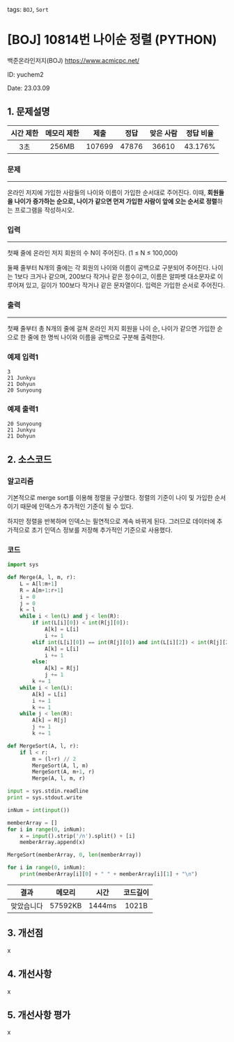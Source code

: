 tags: `BOJ`, `Sort`
# [BOJ] 10814번 나이순 정렬 (PYTHON)
백준온라인저지(BOJ) https://www.acmicpc.net/

ID: yuchem2

Date: 23.03.09

## 1. 문제설명
| 시간 제한 | 메모리 제한 | 제출  | 정답 | 맞은 사람 | 정답 비율 |
| :---: | :---: | :---: | :---: | :---: | :---: |
|  3초  | 256MB  |  107699 | 47876 | 36610 | 43.176%  |

### 문제
---
온라인 저지에 가입한 사람들의 나이와 이름이 가입한 순서대로 주어진다. 이때, **회원들을 나이가 증가하는 순으로, 나이가 같으면 먼저 가입한 사람이 앞에 오는 순서로 정렬**하는 프로그램을 작성하시오.

### 입력
---
첫째 줄에 온라인 저지 회원의 수 N이 주어진다. (1 ≤ N ≤ 100,000)

둘째 줄부터 N개의 줄에는 각 회원의 나이와 이름이 공백으로 구분되어 주어진다. 나이는 1보다 크거나 같으며, 200보다 작거나 같은 정수이고, 이름은 알파벳 대소문자로 이루어져 있고, 길이가 100보다 작거나 같은 문자열이다. 입력은 가입한 순서로 주어진다.

### 출력
---
첫째 줄부터 총 N개의 줄에 걸쳐 온라인 저지 회원을 나이 순, 나이가 같으면 가입한 순으로 한 줄에 한 명씩 나이와 이름을 공백으로 구분해 출력한다.

### 예제 입력1
```
3
21 Junkyu
21 Dohyun
20 Sunyoung
```

### 예제 출력1
```
20 Sunyoung
21 Junkyu
21 Dohyun
```

## 2. 소스코드
### 알고리즘
기본적으로 merge sort를 이용해 정렬을 구상했다. 정렬의 기준이 나이 및 가입한 순서이기 때문에 인덱스가 추가적인 기준이 될 수 있다. 

하지만 정렬을 반복하며 인덱스는 필연적으로 계속 바뀌게 된다. 그러므로 데이터에 추가적으로 초기 인덱스 정보를 저장해 추가적인 기준으로 사용했다. 

### 코드
```Python
import sys

def Merge(A, l, m, r):
    L = A[l:m+1]
    R = A[m+1:r+1]
    i = 0
    j = 0
    k = l
    while i < len(L) and j < len(R):
        if int(L[i][0]) < int(R[j][0]):
            A[k] = L[i]
            i += 1
        elif int(L[i][0]) == int(R[j][0]) and int(L[i][2]) < int(R[j][2]):
            A[k] = L[i]
            i += 1
        else:
            A[k] = R[j]
            j += 1
        k += 1
    while i < len(L):
        A[k] = L[i]
        i += 1
        k += 1
    while j < len(R):
        A[k] = R[j]
        j += 1
        k += 1

def MergeSort(A, l, r):
    if l < r:
        m = (l+r) // 2
        MergeSort(A, l, m)
        MergeSort(A, m+1, r)
        Merge(A, l, m, r)

input = sys.stdin.readline
print = sys.stdout.write

inNum = int(input())

memberArray = []
for i in range(0, inNum):
    x = input().strip('/n').split() + [i]
    memberArray.append(x)

MergeSort(memberArray, 0, len(memberArray))

for i in range(0, inNum):
    print(memberArray[i][0] + " " + memberArray[i][1] + "\n")
```
| 결과 | 메모리 | 시간 | 코드길이 |
|:---:|:-----: | :---: | :----: |
| 맞았습니다 | 57592KB | 1444ms | 1021B | 


## 3. 개선점
x
## 4. 개선사항
x
## 5. 개선사항 평가
x
